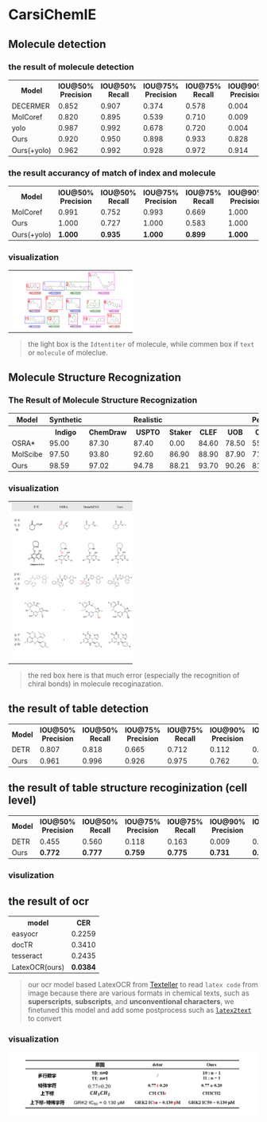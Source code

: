 # CarsiChemIE

## Molecule detection
### the result of molecule detection

<table>
    <tr>
        <th>Model</th>
        <th>IOU@50% Precision</th>
        <th>IOU@50% Recall</th>
        <th>IOU@75% Precision</th>
        <th>IOU@75% Recall</th>
        <th>IOU@90% Precision</th>
        <th>IOU@90% Recall</th>
    </tr>
    <tr>
        <td>DECERMER</td>
        <td>0.852</td>
        <td>0.907</td>
        <td>0.374</td>
        <td>0.578</td>
        <td>0.004</td>
        <td>0.007</td>
    </tr>
    <tr>
        <td>MolCoref</td>
        <td>0.820</td>
        <td>0.895</td>
        <td>0.539</td>
        <td>0.710</td>
        <td>0.009</td>
        <td>0.058</td>
    </tr>
    <tr>
        <td>yolo</td>
        <td class="best">0.987</td>
        <td class="best">0.992</td>
        <td>0.678</td>
        <td>0.720</td>
        <td>0.004</td>
        <td>0.029</td>
    </tr>
    <tr>
        <td>Ours</td>
        <td>0.920</td>
        <td>0.950</td>
        <td class="best">0.898</td>
        <td class="best">0.933</td>
        <td class="best">0.828</td>
        <td class="best">0.891</td>
    </tr>
    <tr>
        <td>Ours(+yolo)</td>
        <td class="best">0.962</td>
        <td class="best">0.992</td>
        <td class="best">0.928</td>
        <td class="best">0.972</td>
        <td class="best">0.914</td>
        <td class="best">0.966</td>
    </tr>
</table>


### the result accurancy of match of index and molecule

<table>
    <tr>
        <th>Model</th>
        <th>IOU@50% Precision</th>
        <th>IOU@50% Recall</th>
        <th>IOU@75% Precision</th>
        <th>IOU@75% Recall</th>
        <th>IOU@90% Precision</th>
        <th>IOU@90% Recall</th>
    </tr>
    <tr>
        <td>MolCoref</td>
        <td>0.991</td>
        <td>0.752</td>
        <td>0.993</td>
        <td>0.669</td>
        <td class="best">1.000</td>
        <td>0.042</td>
    </tr>
    <tr>
        <td>Ours</td>
        <td class="best">1.000</td>
        <td>0.727</td>
        <td class="best">1.000</td>
        <td>0.583</td>
        <td class="best">1.000</td>
        <td>0.020</td>
    </tr>
    <tr>
        <td>Ours(+yolo)</td>
        <td class="best"><b>1.000</b></td>
        <td class="best"><b>0.935</b></td>
        <td class="best"><b>1.000</b></td>
        <td class="best"><b>0.899</b></td>
        <td class="best"><b>1.000</b></td>
        <td class="best"><b>0.939</b></td>
    </tr>
</table>

### visualization
<table style="width: 250px; border-collapse: collapse;">
    <tr>
        <td style="text-align: center;">
            <img src="image/moldetect_visualization_1.png" alt="Visualization 1" style="width: 250px; max-width: 300px; height: auto;">
        </td>
        <td style="text-align: center;">
            <img src="image/moldetect_visualization_2.png" alt="Visualization 2" style="width: 250px; max-width: 300px; height: auto;">
        </td>
    </tr>
</table>

> the light box is the `Idtentiter` of molecule, while commen box if `text` or `molecule` of moleclue.


## Molecule Structure Recognization

### The Result of Molecule Structure Recognization
<table>
    <tr>
        <th>Model</th>
        <th>Synthetic</th>
        <th></th>
        <th>Realistic</th>
        <th></th>
        <th></th>
        <th></th>
        <th>Pertubed</th>
        <th></th>
        <th></th>
        <th></th>
        <th></th>
    </tr>
    <tr>
        <th></th>
        <th>Indigo</th>
        <th>ChemDraw</th>
        <th>USPTO</th>
        <th>Staker</th>
        <th>CLEF</th>
        <th>UOB</th>
        <th>CLEF_p</th>
        <th>UOB_p</th>
        <th>USPTO_p</th>
        <th>Staker_p</th>
    </tr>
    <tr>
        <td>OSRA*</td>
        <td class="best">95.00</td>
        <td>87.30</td>
        <td>87.40</td>
        <td>0.00</td>
        <td>84.60</td>
        <td>78.50</td>
        <td>55.30</td>
        <td>11.50</td>
        <td>68.30</td>
        <td>4.00</td>
        <td>0.00</td>
    </tr>
    <tr>
        <td>MolScibe</td>
        <td>97.50</td>
        <td>93.80</td>
        <td>92.60</td>
        <td class="best">86.90</td>
        <td class="best">88.90</td>
        <td>87.90</td>
        <td>71.90</td>
        <td class="best">90.40</td>
        <td class="best">86.70</td>
        <td class="best">92.50</td>
        <td>65.00</td>
    </tr>
    <tr>
        <td>Ours</td>
        <td class="best">98.59</td>
        <td class="best">97.02</td>
        <td class="best">94.78</td>
        <td>88.21</td>
        <td>93.70</td>
        <td class="best">90.26</td>
        <td class="best">81.91</td>
        <td class="best">90.04</td>
        <td class="best">89.09</td>
        <td class="best">94.67</td>
        <td>69.81</td>
    </tr>
</table>

### visualization
<table style="width: 250px; border-collapse: collapse;">
    <tr>
        <td style="text-align: center;">
            <img src="image/molecule_structure_recoginzation_1.png" alt="Visualization 1" style="width: 250px; max-width: 300px; height: auto;">
        </td>
        <td style="text-align: center;">
            <img src="image/molecule_structure_recoginzation_2.png" alt="Visualization 2" style="width: 250px; max-width: 300px; height: auto;">
        </td>
    </tr>
</table>

> the red box here is that much error (especially the recognition of chiral bonds) in molecule recoginazation.




## the result of table detection
<table>
    <tr>
        <th>Model</th>
        <th>IOU@50% Precision</th>
        <th>IOU@50% Recall</th>
        <th>IOU@75% Precision</th>
        <th>IOU@75% Recall</th>
        <th>IOU@90% Precision</th>
        <th>IOU@90% Recall</th>
    </tr>
    <tr>
        <td>DETR</td>
        <td>0.807</td>
        <td>0.818</td>
        <td>0.665</td>
        <td>0.712</td>
        <td>0.112</td>
        <td>0.246</td>
    </tr>
    <tr>
        <td>Ours</td>
        <td class="best">0.961</td>
        <td class="best">0.996</td>
        <td class="best">0.926</td>
        <td class="best">0.975</td>
        <td class="best">0.762</td>
        <td class="best">0.881</td>
    </tr>
</table>


## the result of table structure recoginization (cell level)
<table>
    <tr>
        <th>Model</th>
        <th>IOU@50% Precision</th>
        <th>IOU@50% Recall</th>
        <th>IOU@75% Precision</th>
        <th>IOU@75% Recall</th>
        <th>IOU@90% Precision</th>
        <th>IOU@90% Recall</th>
    </tr>
    <tr>
        <td>DETR</td>
        <td>0.455</td>
        <td>0.560</td>
        <td>0.118</td>
        <td>0.163</td>
        <td>0.009</td>
        <td>0.062</td>
    </tr>
    <tr>
        <td>Ours</td>
        <td class="best"><b>0.772</b></td>
        <td class="best"><b>0.777</b></td>
        <td class="best"><b>0.759</b></td>
        <td class="best"><b>0.775</b></td>
        <td class="best"><b>0.731</b></td>
        <td class="best"><b>0.759</b></td>
    </tr>
</table>

### visulization





## the result of ocr
<table>
    <tr>
        <th>model</th>
        <th>CER</th>
    </tr>
    <tr>
        <td>easyocr</td>
        <td>0.2259</td>
    </tr>
    <tr>
        <td>docTR</td>
        <td>0.3410</td>
    </tr>
    <tr>
        <td>tesseract</td>
        <td>0.2435</td>
    </tr>
    <tr>
        <td>LatexOCR(ours)</td>
        <td><b>0.0384</b></td>
    </tr>
</table>

> our ocr model based LatexOCR from <a href="https://github.com/OleehyO/TexTeller">Texteller</a> to read `latex code` from image because there are various formats in chemical texts, such as **superscripts**, **subscripts**, and **unconventional characters**, we finetuned this model and add some postprocess such as <a href="https://pylatexenc.readthedocs.io/en/latest/latex2text/">`latex2text`</a> to convert 

### visualization
<img src="image/ocr.png">
